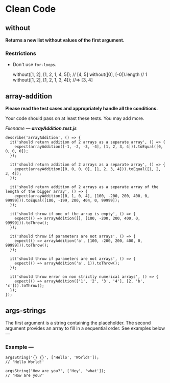 # Clean Code

## without 
**Returns a new list without values of the first argument.**

### Restrictions

- Don't use `for-loops`.

    without([1, 2], [1, 2, 1, 4, 5]);
    // [4, 5]
    without([0], [-0]).length
    // 1
    without([1, 2], [1, 2, 1, 3, 4]); 
    //=> [3, 4]

## array-addition
**Please read the test cases and appropriately handle all the conditions.**

Your code should pass on at least these tests. You may add more.

*Filename — **arrayAddition.test.js***

    describe('arrayAddition', () => {
      it('should return addition of 2 arrays as a separate array', () => {
        expect(arrayAddition([-1, -2, -3, -4], [1, 2, 3, 4])).toEqual([0, 0, 0, 0]);
      });
    
      it('should return addition of 2 arrays as a separate array', () => {
        expect(arrayAddition([0, 0, 0, 0], [1, 2, 3, 4])).toEqual([1, 2, 3, 4]);
      });
    
      it('should return addition of 2 arrays as a separate array of the length of the bigger array', () => {
        expect(arrayAddition([0, 1, 0, 4], [100, -200, 200, 400, 0, 99999])).toEqual([100, -199, 200, 404, 0, 99999]);
      });
    
      it('should throw if one of the array is empty', () => {
        expect(() => arrayAddition([], [100, -200, 200, 400, 0, 99999])).toThrow();
      });
    
      it('should throw if parameters are not arrays', () => {
        expect(() => arrayAddition('a', [100, -200, 200, 400, 0, 99999])).toThrow();
      });
    
      it('should throw if parameters are not arrays', () => {
        expect(() => arrayAddition('a', 1)).toThrow();
      });
    
      it('should throw error on non strictly numerical arrays', () => {
        expect(() => arrayAddition(['1', '2', '3', '4'], [2, 'b', 'c'])).toThrow();
      });
    });

## args-strings
The first argument is a string containing the placeholder. The second argument provides an array to fill in a sequential order. See examples below — 

### Example —

    argsString('{} {}', ['Hello', 'World!']);
    // 'Hello World!'
    
    argsString('How are you?', ['Hey', 'what']);
    // 'How are you?'